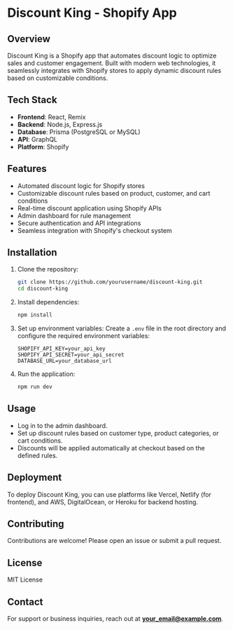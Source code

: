 # Discount King - Shopify App

## Overview
Discount King is a Shopify app that automates discount logic to optimize sales and customer engagement. Built with modern web technologies, it seamlessly integrates with Shopify stores to apply dynamic discount rules based on customizable conditions.

## Tech Stack
- **Frontend**: React, Remix
- **Backend**: Node.js, Express.js
- **Database**: Prisma (PostgreSQL or MySQL)
- **API**: GraphQL
- **Platform**: Shopify

## Features
- Automated discount logic for Shopify stores
- Customizable discount rules based on product, customer, and cart conditions
- Real-time discount application using Shopify APIs
- Admin dashboard for rule management
- Secure authentication and API integrations
- Seamless integration with Shopify's checkout system

## Installation
1. Clone the repository:
   ```bash
   git clone https://github.com/yourusername/discount-king.git
   cd discount-king
   ```
2. Install dependencies:
   ```bash
   npm install
   ```
3. Set up environment variables:
   Create a `.env` file in the root directory and configure the required environment variables:
   ```env
   SHOPIFY_API_KEY=your_api_key
   SHOPIFY_API_SECRET=your_api_secret
   DATABASE_URL=your_database_url
   ```
4. Run the application:
   ```bash
   npm run dev
   ```

## Usage
- Log in to the admin dashboard.
- Set up discount rules based on customer type, product categories, or cart conditions.
- Discounts will be applied automatically at checkout based on the defined rules.

## Deployment
To deploy Discount King, you can use platforms like Vercel, Netlify (for frontend), and AWS, DigitalOcean, or Heroku for backend hosting.

## Contributing
Contributions are welcome! Please open an issue or submit a pull request.

## License
MIT License

## Contact
For support or business inquiries, reach out at **your_email@example.com**.

